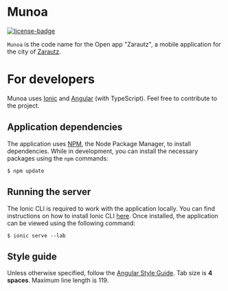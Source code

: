 Munoa
=====

[![license-badge]](LICENSE.md)

`Munoa` is the code name for the Open app "Zarautz", a mobile application for the city of
[Zarautz](http://www.zarautz.org/).

For developers
==============

Munoa uses [Ionic](http://ionicframework.com/) and [Angular](https://angular.io/) (with TypeScript).
Feel free to contribute to the project.

Application dependencies
------------------------
The application uses [NPM](https://www.npmjs.com/), the Node Package Manager, to install dependencies.
While in development, you can install the necessary packages using the `npm` commands:

    $ npm update

Running the server
------------------
The Ionic CLI is required to work with the application locally. You can find instructions on how to install Ionic CLI
[here](http://ionicframework.com/docs/v2/cli/). Once installed, the application can be viewed using the
following command:

    $ ionic serve --lab

Style guide
-----------
Unless otherwise specified, follow the
[Angular Style Guide](https://angular.io/docs/ts/latest/guide/style-guide.html).
Tab size is **4 spaces**. Maximum line length is 119.


[license-badge]: https://img.shields.io/badge/license-MIT-blue.svg
